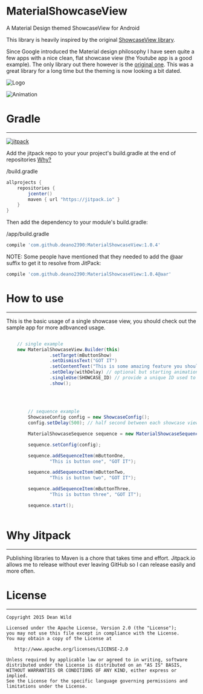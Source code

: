 # MaterialShowcaseView
A Material Design themed ShowcaseView for Android

This library is heavily inspired by the original [ShowcaseView library][1].

Since Google introduced the Material design philosophy I have seen quite a few apps with a nice clean, flat showcase view (the Youtube app is a good example). The only library out there however is the [original one][1]. This was a great library for a long time but the theming is now looking a bit dated.

![Logo](http://i.imgur.com/QIMYRJh.png)


![Animation][2]

# Gradle
--------

[![jitpack][4]][5]

Add the jitpack repo to your your project's build.gradle at the end of repositories [Why?](#why-jitpack)

/build.gradle
```groovy
allprojects {
	repositories {
		jcenter()
		maven { url "https://jitpack.io" }
	}
}
```

Then add the dependency to your module's build.gradle:

/app/build.gradle
```groovy
compile 'com.github.deano2390:MaterialShowcaseView:1.0.4'
```

NOTE: Some people have mentioned that they needed to add the @aar suffix to get it to resolve from JitPack:
```groovy
compile 'com.github.deano2390:MaterialShowcaseView:1.0.4@aar'
```

# How to use
--------
This is the basic usage of a single showcase view, you should check out the sample app for more adbvanced usage.

```java

	// single example
	new MaterialShowcaseView.Builder(this)
                .setTarget(mButtonShow)
                .setDismissText("GOT IT")
                .setContentText("This is some amazing feature you should know about")
                .setDelay(withDelay) // optional but starting animations immediately in onCreate can make them choppy
                .singleUse(SHOWCASE_ID) // provide a unique ID used to ensure it is only shown once
                .show();
                
                
                
                
    	// sequence example            
    	ShowcaseConfig config = new ShowcaseConfig();
        config.setDelay(500); // half second between each showcase view

        MaterialShowcaseSequence sequence = new MaterialShowcaseSequence(this, SHOWCASE_ID);

        sequence.setConfig(config);

        sequence.addSequenceItem(mButtonOne,
                "This is button one", "GOT IT");

        sequence.addSequenceItem(mButtonTwo,
                "This is button two", "GOT IT");

        sequence.addSequenceItem(mButtonThree,
                "This is button three", "GOT IT");

        sequence.start();
                
```

# Why Jitpack
------------
Publishing libraries to Maven is a chore that takes time and effort. Jitpack.io allows me to release without ever leaving GitHub so I can release easily and more often.


# License
-------

    Copyright 2015 Dean Wild

    Licensed under the Apache License, Version 2.0 (the "License");
    you may not use this file except in compliance with the License.
    You may obtain a copy of the License at

       http://www.apache.org/licenses/LICENSE-2.0

    Unless required by applicable law or agreed to in writing, software
    distributed under the License is distributed on an "AS IS" BASIS,
    WITHOUT WARRANTIES OR CONDITIONS OF ANY KIND, either express or implied.
    See the License for the specific language governing permissions and
    limitations under the License.





[1]: https://github.com/amlcurran/ShowcaseView
[2]: http://i.imgur.com/rFHENgz.gif
[3]: https://code.google.com/p/android-flowtextview/
[4]: https://img.shields.io/github/release/deano2390/MaterialShowcaseView.svg?label=JitPack
[5]: https://jitpack.io/#deano2390/MaterialShowcaseView
